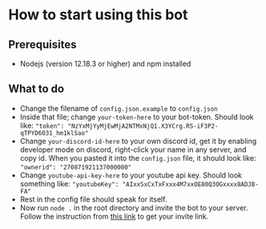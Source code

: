 # How to start using this bot

## Prerequisites

* Nodejs (version 12.18.3 or higher) and npm installed

## What to do

* Change the filename of `config.json.example` to `config.json`
* Inside that file; change `your-token-here` to your bot-token. Should look like: `"token": "NzYxMjYyMjEwMjA2NTMxNjQ1.X3YCrg.RS-iF3P2-qTPYD6O31_hm1klSao"`
* Change `your-discord-id-here` to your own discord id, get it by enabling developer mode on discord, right-click your name in any server, and copy id. When you pasted it into the `config.json` file, it should look like: `"ownerid": "270871921137000000"`
* Change `youtube-api-key-here` to your youtube api key. Should look something like: `"youtubeKey": "AIxxSxCxTxFxxx4M7xxOE80Q3OGxxxx8ADJB-FA"`
* Rest in the config file should speak for itself.
* Now run `node .` in the root directory and invite the bot to your server. Follow the instruction from [this link](https://discordpy.readthedocs.io/en/latest/discord.html#inviting-your-bot) to get your invite link.

